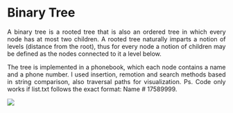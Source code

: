 # Binary Tree
<p align="justify">
A binary tree is a rooted tree that is also an ordered tree in which every node has at most two children. A rooted tree naturally imparts a notion of levels (distance from the root), thus for every node a notion of children may be defined as the nodes connected to it a level below.
</p>
<p align="justify">
The tree is implemented in a phonebook, which each node contains a name and a phone number. I used insertion, remotion and search methods based in string comparison, also traversal paths for visualization. 
Ps. Code only works if list.txt follows the exact format: Name # 17589999.
</p>
<img src="https://github.com/RafaelBrandaoBastos/ConsoleApplicationBinaryTree/blob/master/binarytree.png">
